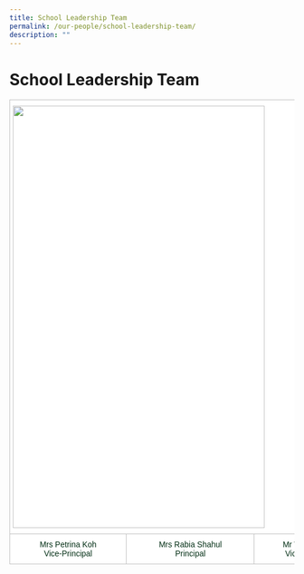 ```yaml
---
title: School Leadership Team
permalink: /our-people/school-leadership-team/
description: ""
---
```

# **School Leadership Team**

<table style="border-collapse:collapse;border-spacing:0" class="tg"><thead><tr><th style="background-color:#FFF;border-color:#c0c0c0;border-style:solid;border-width:1px;color:#002D13;font-family:Arial, sans-serif;font-size:14px;font-weight:bold;overflow:hidden;padding:10px 5px;text-align:left;vertical-align:top;word-break:normal" colspan="3"><img src="/images/SLs%202023.jpg" alt="" width="616" height="745"style="width:85%"></th></tr></thead><tbody><tr><td style="background-color:#FFF;border-color:#c0c0c0;border-style:solid;border-width:1px;color:#002D13;font-family:Arial, sans-serif;font-size:14px;overflow:hidden;padding:10px 5px;text-align:center;vertical-align:top;word-break:normal"><span style="background-color:initial">Mrs Petrina Koh</span><br><span style="background-color:initial">Vice-Principal</span></td><td style="background-color:#FFF;border-color:#c0c0c0;border-style:solid;border-width:1px;color:#002D13;font-family:Arial, sans-serif;font-size:14px;overflow:hidden;padding:10px 5px;text-align:center;vertical-align:top;word-break:normal"><span style="background-color:initial">Mrs Rabia Shahul</span><br><span style="background-color:initial">Principal</span></td><td style="background-color:#FFF;border-color:#c0c0c0;border-style:solid;border-width:1px;color:#002D13;font-family:Arial, sans-serif;font-size:14px;overflow:hidden;padding:10px 5px;text-align:center;vertical-align:top;word-break:normal"><span style="background-color:initial">Mr William Boh</span><br><span style="background-color:initial">Vice-Principal</span></td></tr></tbody></table>
